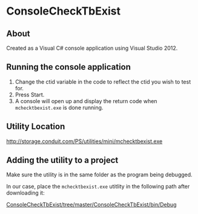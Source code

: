 ConsoleCheckTbExist
===================

## About

Created as a Visual C# console application using Visual Studio 2012.

## Running the console application

1. Change the ctid variable in the code to reflect the ctid you wish to test for.
2. Press Start.
3. A console will open up and display the return code when `mchecktbexist.exe` is done running.

## Utility Location

http://storage.conduit.com/PS/utilities/mini/mchecktbexist.exe

## Adding the utility to a project

Make sure the utility is in the same folder as the program being debugged.

In our case, place the `mchecktbexist.exe` utitlity in the following path after downloading it:

[ConsoleCheckTbExist/tree/master/ConsoleCheckTbExist/bin/Debug](https://github.com/pbojinov/ConsoleCheckTbExist/tree/master/ConsoleCheckTbExist/bin/Debug)
